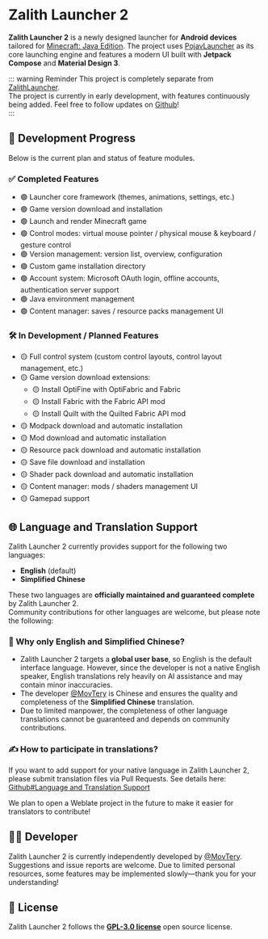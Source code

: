 # Zalith Launcher 2

**Zalith Launcher 2** is a newly designed launcher for **Android devices** tailored for [Minecraft: Java Edition](https://www.minecraft.net/). The project uses [PojavLauncher](https://github.com/PojavLauncherTeam/PojavLauncher/tree/v3_openjdk/app_pojavlauncher/src/main/jni) as its core launching engine and features a modern UI built with **Jetpack Compose** and **Material Design 3**.

::: warning Reminder
This project is completely separate from [ZalithLauncher](/en/docs/projects/zl1).  
The project is currently in early development, with features continuously being added. Feel free to follow updates on [Github](https://github.com/ZalithLauncher/ZalithLauncher2)!  
:::

## 📅 Development Progress

Below is the current plan and status of feature modules.

### ✅ Completed Features

* 🟢 Launcher core framework (themes, animations, settings, etc.)  
* 🟢 Game version download and installation  
* 🟢 Launch and render Minecraft game  
* 🟢 Control modes: virtual mouse pointer / physical mouse & keyboard / gesture control  
* 🟢 Version management: version list, overview, configuration  
* 🟢 Custom game installation directory  
* 🟢 Account system: Microsoft OAuth login, offline accounts, authentication server support  
* 🟢 Java environment management  
* 🟢 Content manager: saves / resource packs management UI  

### 🛠️ In Development / Planned Features

* 🟡 Full control system (custom control layouts, control layout management, etc.)  
* 🟡 Game version download extensions:
  - 🟡 Install OptiFine with OptiFabric and Fabric
  - 🟡 Install Fabric with the Fabric API mod
  - 🟡 Install Quilt with the Quilted Fabric API mod
* 🟡 Modpack download and automatic installation  
* 🟡 Mod download and automatic installation  
* 🟡 Resource pack download and automatic installation  
* 🟡 Save file download and installation  
* 🟡 Shader pack download and automatic installation  
* 🟡 Content manager: mods / shaders management UI  
* 🟡 Gamepad support  

## 🌐 Language and Translation Support

Zalith Launcher 2 currently provides support for the following two languages:

* **English** (default)  
* **Simplified Chinese**  

These two languages are **officially maintained and guaranteed complete** by Zalith Launcher 2.  
Community contributions for other languages are welcome, but please note the following:

### 📌 Why only English and Simplified Chinese?

* Zalith Launcher 2 targets a **global user base**, so English is the default interface language. However, since the developer is not a native English speaker, English translations rely heavily on AI assistance and may contain minor inaccuracies.  
* The developer [@MovTery](https://github.com/MovTery) is Chinese and ensures the quality and completeness of the **Simplified Chinese** translation.  
* Due to limited manpower, the completeness of other language translations cannot be guaranteed and depends on community contributions.

### ✍️ How to participate in translations?

If you want to add support for your native language in Zalith Launcher 2, please submit translation files via Pull Requests. See details here:  
[Github#Language and Translation Support](https://github.com/ZalithLauncher/ZalithLauncher2/blob/main/README_ZH_CN.md#-%E8%AF%AD%E8%A8%80%E4%B8%8E%E7%BF%BB%E8%AF%91%E6%94%AF%E6%8C%81)

We plan to open a Weblate project in the future to make it easier for translators to contribute!

## 👨‍💻 Developer

Zalith Launcher 2 is currently independently developed by [@MovTery](https://github.com/MovTery).  
Suggestions and issue reports are welcome. Due to limited personal resources, some features may be implemented slowly—thank you for your understanding!

## 📜 License

Zalith Launcher 2 follows the **[GPL-3.0 license](https://github.com/ZalithLauncher/ZalithLauncher2/blob/main/LICENSE)** open source license.
